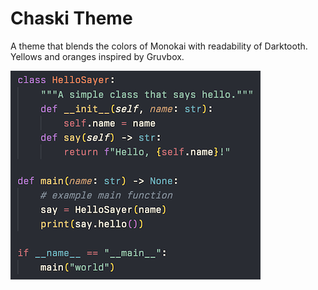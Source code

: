 # Chaski Theme

A theme that blends the colors of Monokai with readability of Darktooth. Yellows and oranges inspired by Gruvbox.

![Screenshot Example - v1.0.1](screenshot-v1.0.1.jpg "Theme Screenshot v1.0.1")